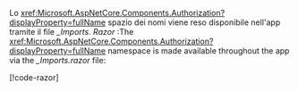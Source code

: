 <span data-ttu-id="918a2-101">Lo <xref:Microsoft.AspNetCore.Components.Authorization?displayProperty=fullName> spazio dei nomi viene reso disponibile nell'app tramite il file *_Imports. Razor* :</span><span class="sxs-lookup"><span data-stu-id="918a2-101">The <xref:Microsoft.AspNetCore.Components.Authorization?displayProperty=fullName> namespace is made available throughout the app via the *_Imports.razor* file:</span></span>

[!code-razor[](imports-hosted.razor?highlight=3)]

